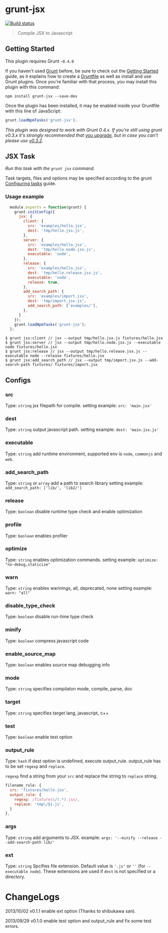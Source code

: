 # grunt-jsx
[![Build status](https://api.travis-ci.org/yosuke-furukawa/grunt-jsx.png)](https://travis-ci.org/yosuke-furukawa/grunt-jsx)


> Compile JSX to Javascript

## Getting Started
This plugin requires Grunt `~0.4.0`

If you haven't used [Grunt](http://gruntjs.com/) before, be sure to check out the [Getting Started](http://gruntjs.com/getting-started) guide, as it explains how to create a [Gruntfile](http://gruntjs.com/sample-gruntfile) as well as install and use Grunt plugins. Once you're familiar with that process, you may install this plugin with this command:

```shell
npm install grunt-jsx --save-dev
```

Once the plugin has been installed, it may be enabled inside your Gruntfile with this line of JavaScript:

```js
grunt.loadNpmTasks('grunt-jsx');
```

*This plugin was designed to work with Grunt 0.4.x. If you're still using grunt v0.3.x it's strongly recommended that [you upgrade](http://gruntjs.com/upgrading-from-0.3-to-0.4), but in case you can't please use [v0.3.2](https://github.com/gruntjs/grunt-contrib-coffee/tree/grunt-0.3-stable).*

## JSX Task
_Run this task with the `grunt jsx` command._

Task targets, files and options may be specified according to the grunt [Configuring tasks](http://gruntjs.com/configuring-tasks) guide.

### Usage example

```js
  module.exports = function(grunt) {
    grunt.initConfig({
      jsx: {
        client: {
          src: 'examples/hello.jsx',
          dest: 'tmp/hello.jsx.js',
        },
        server: {
          src: 'examples/hello.jsx',
          dest: 'tmp/hello.node.jsx.js',
          executable: 'node',
        },
        release: {
          src: 'examples/hello.jsx',
          dest: 'tmp/hello.release.jsx.js',
          executable: 'node',
          release: true,
        },
        add_search_path: {
          src: 'examples/import.jsx',
          dest: 'tmp/import.jsx.js',
          add_search_path: ['examples/'],
        },
      }
    });
    grunt.loadNpmTasks('grunt-jsx');
  };
```

```shell
$ grunt jsx:client // jsx --output tmp/hello.jsx.js fixtures/hello.jsx
$ grunt jsx:server // jsx --output tmp/hello.node.jsx.js --executable node fixtures/hello.jsx
$ grunt jsx:release // jsx --output tmp/hello.release.jsx.js --executable node --release fixtures/hello.jsx
$ grunt jsx:add_search_path // jsx --output tmp/import.jsx.js --add-search-path fixtures/ fixtures/import.jsx
```

## Configs

### src

Type: `string`
jsx filepath for compile.
setting example: `src: 'main.jsx'`

### dest

Type: `string`
output javascript path.
setting example: `dest: 'main.jsx.js'`

### executable

Type: `string`
add runtime environment, supported env is `node`, `commonjs` and `web`.

### add_search_path

Type: `string` or `array`
add a path to search library
setting example: `add_search_path: ['lib/', 'lib2/']`

### release

Type: `boolean`
disable runtime type check and enable optimization

### profile

Type: `boolean`
enables profiler

### optimize

Type: `string`
enables optimization commands.
setting example: `optimize: "no-debug,staticize"`

### warn

Type: `string`
enables warinings, all, deprecated, none
setting example: `warn: "all"`

### disable_type_check

Type: `boolean`
disable run-time type check

### minify

Type: `boolean`
compress javascript code

### enable_source_map

Type: `boolean`
enables source map debugging info

### mode

Type: `string`
specifies compilaton mode, compile, parse, doc

### target

Type: `string`
specifies target lang, javascript, c++

### test

Type: `boolean`
enable test option

### output_rule

Type: `hash`
if dest option is undefined, execute output_rule.
output_rule has to be set `regexp` and `replace`.

`regexp` find a string from your `src` and replace the string to `replace` string.

```javascript
filename_rule: {
  src: 'fixtures/hello.jsx',
  output_rule: {
    regexp: /fixtures\/(.*).jsx/,
    replace: 'tmp\/$1.js',
  }
},
```

### args

Type: `string`
add arguments to JSX.
example: `args: '--minify --release --add-search-path lib/'`

### ext

Type: `string`
Spcifies file extension. Default value is `'.js'` or `''` (for `--executable node`).
These extensions are used if `dest` is not specified or a directory.

# ChangeLogs

2013/10/02 v0.1.1 enable ext option (Thanks to shibukawa san).

2013/09/29 v0.1.0 enable test option and output_rule and fix some test errors.
